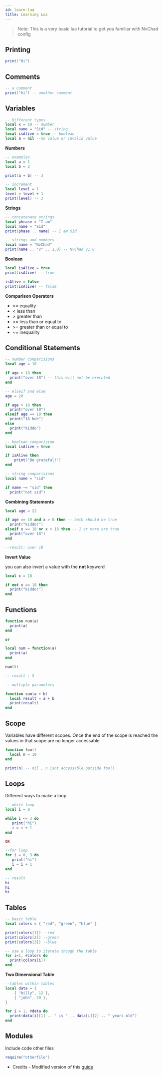 ```yaml
---
id: learn-lua
title: Learning Lua
---
```


> Note: This is a very basic lua tutorial to get you familiar with NvChad config

## Printing
```lua
print("Hi")
```

## Comments
```lua
-- a comment
print("hi") -- another comment
```

## Variables

```lua
-- Different types
local x = 10 -- number
local name = "Sid" -- string
local isAlive = true -- boolean
local a = nil --no value or invalid value
```

**Numbers**

```lua
-- examples
local a = 1
local b = 2

print(a + b) -- 3
```

```lua
-- increment
local level = 1
level = level + 1
print(level) -- 2
```

**Strings**
```lua
-- concatenate strings
local phrase = "I am"
local name = "Sid"
print(phase .. name) -- I am Sid

-- strings and numbers
local name = "NvChad"
print(name .. "v" .. 1.0) -- NvChad v1.0
````

**Boolean**
```lua
local isAlive = true
print(isAlive) -- true

isAlive = false
print(isAlive) -- false
```

**Comparison Operators**
- == equality
- < less than
- \> greater than
- <= less than or equal to
- \>= greater than or equal to
- ~= inequality

## Conditional Statements
```lua
-- number comparisions
local age = 10

if age > 18 then
  print("over 18") -- this will not be executed
end

-- elseif and else
age = 20

if age > 18 then
  print("over 18")
elseif age == 18 then
  print("18 huh")
else
  print("kiddo")
end
```

```lua
-- boolean comparision
local isAlive = true

if isAlive then
    print("Be grateful!")
end

-- string comparisions
local name = "sid"

if name ~= "sid" then
  print("not sid")
```

**Combining Statements**
```lua
local age = 22

if age == 10 and x > 0 then -- both should be true
  print("kiddo!")
elseif x == 18 or x > 18 then -- 1 or more are true
  print("over 18")
end

--result: over 18 
```

**Invert Value**

you can also invert a value with the **not** keyword
```lua
local x = 18

if not x == 18 then
  print("kiddo!")
end
```

## Functions
```lua
function num(a)
  print(a)
end

or 

local num = function(a) 
  print(a)
end

num(5)

-- result : 5
```

```lua
-- multiple parameters

function sum(a + b)
  local result = a + b
  print(result)
end
```

## Scope
Variables have different scopes. Once the end of the scope is reached the values in that scope are no longer accessable
```lua
function foo()
  local n = 10
end

print(n) -- nil , n isnt accessable outside foo()
```
## Loops
Different ways to make a loop
```lua
-- while loop
local i = 0

while i <= 3 do
   print("hi")
   i = i + 1
end

OR

--for loop
for i = 0, 3 do
   print("hi")
   i = i + 1
end

-- result 
hi  
hi  
hi
```

## Tables

```lua
-- basic table
local colors = { "red", "green", "blue" }

print(colors[1]) --red
print(colors[2]) --green
print(colors[3]) --blue

-- use a loop to iterate though the table
for i=1, #colors do
  print(colors[i])
end
```

**Two Dimensional Table**

```lua
--tables within tables
local data = {
    { "billy", 12 },
    { "john", 20 },
}

for i = 1, #data do
  print(data[i][1] .. " is " .. data[i][2] .. " years old")
end
```

## Modules

Include code other files
```lua
require("otherfile")
```

- Credits - Modified version of this [guide](https://github.com/pohka/Lua-Beginners-Guide)
